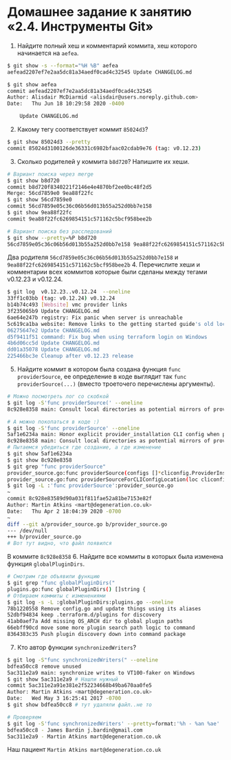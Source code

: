 # Домашнее задание к занятию «2.4. Инструменты Git»

1. Найдите полный хеш и комментарий коммита, хеш которого начинается на `aefea`.

```bash
$ git show -s --format="%H %B" aefea
aefead2207ef7e2aa5dc81a34aedf0cad4c32545 Update CHANGELOG.md

$ git show aefea
commit aefead2207ef7e2aa5dc81a34aedf0cad4c32545
Author: Alisdair McDiarmid <alisdair@users.noreply.github.com>
Date:   Thu Jun 18 10:29:58 2020 -0400

    Update CHANGELOG.md
```

2. Какому тегу соответствует коммит `85024d3`?

```bash
$ git show 85024d3 --pretty
commit 85024d3100126de36331c6982bfaac02cdab9e76 (tag: v0.12.23)
```

3. Сколько родителей у коммита `b8d720`? Напишите их хеши.
```bash
# Вариант поиска через merge
$ git show b8d720
commit b8d720f8340221f2146e4e4870bf2ee0bc48f2d5
Merge: 56cd7859e0 9ea88f22fc
$ git show 56cd7859e0
commit 56cd7859e05c36c06b56d013b55a252d0bb7e158
$ git show 9ea88f22fc
commit 9ea88f22fc6269854151c571162c5bcf958bee2b
```
```bash
# Вариант поиска без расследований
$ git show --pretty=%P b8d720
56cd7859e05c36c06b56d013b55a252d0bb7e158 9ea88f22fc6269854151c571162c5bcf958bee2b
```
   Два родителя `56cd7859e05c36c06b56d013b55a252d0bb7e158` и `9ea88f22fc6269854151c571162c5bcf958bee2b`
4. Перечислите хеши и комментарии всех коммитов которые были сделаны между тегами  v0.12.23 и v0.12.24.
```bash
$ git log  v0.12.23..v0.12.24  --oneline
33ff1c03bb (tag: v0.12.24) v0.12.24
b14b74c493 [Website] vmc provider links
3f235065b9 Update CHANGELOG.md
6ae64e247b registry: Fix panic when server is unreachable
5c619ca1ba website: Remove links to the getting started guide's old location
06275647e2 Update CHANGELOG.md
d5f9411f51 command: Fix bug when using terraform login on Windows
4b6d06cc5d Update CHANGELOG.md
dd01a35078 Update CHANGELOG.md
225466bc3e Cleanup after v0.12.23 release
```
5. Найдите коммит в котором была создана функция `func providerSource`, ее определение в коде выглядит
так `func providerSource(...)` (вместо троеточего перечислены аргументы).
```bash
# Можно посмотреть лог со скобкой
$ git log -S'func providerSource(' --oneline
8c928e8358 main: Consult local directories as potential mirrors of providers

# А можно покопаться в коде :)
$ git log -S'func providerSource' --oneline
5af1e6234a main: Honor explicit provider_installation CLI config when present
8c928e8358 main: Consult local directories as potential mirrors of providers
# Пытаемся убедиться где создание, а где изменение
$ git show 5af1e6234a
$ git show 8c928e8358
$ git grep "func providerSource"
provider_source.go:func providerSource(configs []*cliconfig.ProviderInstallation, services *disco.Disco) (getproviders.Source, tfdiags.Diagnostics) {
provider_source.go:func providerSourceForCLIConfigLocation(loc cliconfig.ProviderInstallationLocation, services *disco.Disco) (getproviders.Source, tfdiags.Diagnostics) {
$ git log -L :'func providerSource':provider_source.go
~
commit 8c928e83589d90a031f811fae52a81be7153e82f
Author: Martin Atkins <mart@degeneration.co.uk>
Date:   Thu Apr 2 18:04:39 2020 -0700
~
diff --git a/provider_source.go b/provider_source.go
--- /dev/null
+++ b/provider_source.go
# Вот тут видно, что файл появился
```
В коммите `8c928e8358`
6. Найдите все коммиты в которых была изменена функция `globalPluginDirs`.
```bash
# Смотрим где объявили функцию
$ git grep "func globalPluginDirs("
plugins.go:func globalPluginDirs() []string {
# Отбираем коммиты с изменениями
$ git log -s -L :globalPluginDirs:plugins.go --oneline
78b1220558 Remove config.go and update things using its aliases
52dbf94834 keep .terraform.d/plugins for discovery
41ab0aef7a Add missing OS_ARCH dir to global plugin paths
66ebff90cd move some more plugin search path logic to command
8364383c35 Push plugin discovery down into command package
```
7. Кто автор функции `synchronizedWriters`?
```bash
$ git log -S"func synchronizedWriters(" --oneline
bdfea50cc8 remove unused
5ac311e2a9 main: synchronize writes to VT100-faker on Windows
$ git show 5ac311e2a9 # Нашли нужный
commit 5ac311e2a91e381e2f52234668b49ba670aa0fe5
Author: Martin Atkins <mart@degeneration.co.uk>
Date:   Wed May 3 16:25:41 2017 -0700
$ git show bdfea50cc8 # тут удаляли файл..не то

# Проверяем 
$ git log -S'func synchronizedWriters' --pretty=format:'%h - %an %ae'
bdfea50cc8 - James Bardin j.bardin@gmail.com
5ac311e2a9 - Martin Atkins mart@degeneration.co.uk
```
Наш пациент `Martin Atkins mart@degeneration.co.uk`
